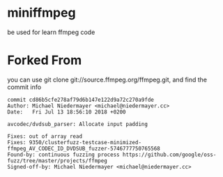 # miniffmpeg
be used for learn ffmpeg code

# Forked From

you can use git clone git://source.ffmpeg.org/ffmpeg.git, and find the commit info


    commit cd86b5cfe278af79d6b147e122d9a72c270a9fde
    Author: Michael Niedermayer <michael@niedermayer.cc>
    Date:   Fri Jul 13 18:56:10 2018 +0200

    avcodec/dvdsub_parser: Allocate input padding

    Fixes: out of array read
    Fixes: 9350/clusterfuzz-testcase-minimized-ffmpeg_AV_CODEC_ID_DVDSUB_fuzzer-5746777750765568
    Found-by: continuous fuzzing process https://github.com/google/oss-fuzz/tree/master/projects/ffmpeg
    Signed-off-by: Michael Niedermayer <michael@niedermayer.cc>
